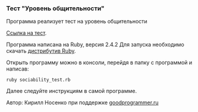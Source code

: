 ### Тест "Уровень общительности"

Программа реализует тест на уровень общительности

[Ссылка на тест](http://syntone.ru/psytesty/vash-uroven-obshhitelnosti/).

Программа написана на Ruby, версия 2.4.2
Для запуска необходимо скачать [дистрибутив Ruby](https://www.ruby-lang.org/ru/downloads/).

Открыть программу можно в консоли, перейдя в папку с программой и написав:

``` 
ruby sociability_test.rb 
```

Далее следуйте инструкциям в самой программе.


Автор: Кирилл Носенко при поддержке [goodprogrammer.ru](http://goodprogrammer.ru/)
